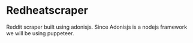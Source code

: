 # Redheatscraper
Reddit scraper built using adonisjs. Since Adonisjs is a nodejs framework we will be using puppeteer.
